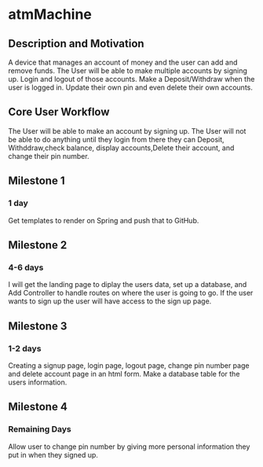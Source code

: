 # atmMachine
## Description and Motivation
A device that manages an account of money and the user can add and remove funds. 
The User will be able to make multiple accounts by signing up. Login and logout of those accounts. Make a Deposit/Withdraw when the user is logged in. Update their own pin and even delete their own accounts. 

## Core User Workflow 
The User will be able to make an account by signing up. The User will not be able to do anything until they login from there they can Deposit, Withddraw,check balance, display accounts,Delete their account, and change their pin number.

## Milestone 1  
### 1 day
Get templates to render on Spring and push that to GitHub.

## Milestone 2 
### 4-6 days
I will get the landing page to diplay the users data, set up a database, and Add Controller to handle routes on where the user is going to go. If the user wants to sign up the user will have access to the sign up page.

## Milestone 3 
### 1-2 days
Creating a signup page, login page, logout page, change pin number page and delete account page in an html form. Make a database table for the users information.

## Milestone 4 
### Remaining Days
Allow user to change pin number by giving more personal information they put in when they signed up.
